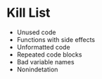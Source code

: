 Kill List
=========
* Unused code
* Functions with side effects
* Unformatted code
* Repeated code blocks
* Bad variable names
* Nonindetation